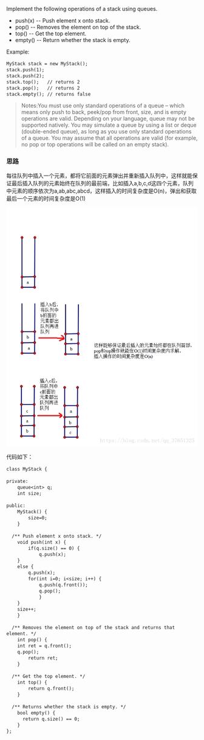 Implement the following operations of a stack using queues.

- push(x) -- Push element x onto stack.
- pop() -- Removes the element on top of the stack.
- top() -- Get the top element.
- empty() -- Return whether the stack is empty.

Example:

```
MyStack stack = new MyStack();
stack.push(1);
stack.push(2);
stack.top();   // returns 2
stack.pop();   // returns 2
stack.empty(); // returns false
```

>Notes:You must use only standard operations of a queue – which means only push to back, peek/pop from front, size, and is empty operations are valid.
Depending on your language, queue may not be supported natively. You may simulate a queue by using a list or deque (double-ended queue), as long as you use only standard operations of a queue.
You may assume that all operations are valid (for example, no pop or top operations will be called on an empty stack).

### 思路

每往队列中插入一个元素，都将它前面的元素弹出并重新插入队列中，这样就能保证最后插入队列的元素始终在队列的最前端，比如插入a,b,c,d这四个元素，队列中元素的顺序依次为a,ab,abc,abcd，这样插入的时间复杂度是O(n)，弹出和获取最后一个元素的时间复杂度是O(1)

![](https://github.com/yaowenqing/leetcode/blob/master/images/3.png)

代码如下：

```
class MyStack {
 
private:
    queue<int> q;
    int size;
  
public:
    MyStack() {
        size=0;
    }
  
  /** Push element x onto stack. */
    void push(int x) {
       	if(q.size() == 0) {
       	    q.push(x);
   	}
   	else {
  	    q.push(x);
   	    for(int i=0; i<size; i++) {
     		q.push(q.front());
     		q.pop();
    	    }
 	}
   	size++;
    }
  
  /** Removes the element on top of the stack and returns that element. */
    int pop() {
   	int ret = q.front();
   	q.pop();
      	return ret;
    }
  
  /** Get the top element. */
    int top() {
        return q.front();
    }
  
  /** Returns whether the stack is empty. */
    bool empty() {
      return q.size() == 0;
    }
};
```
